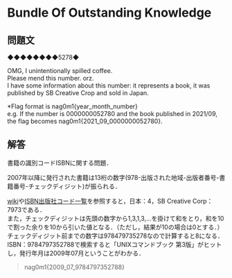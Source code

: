 # Bundle Of Outstanding Knowledge

## 問題文

◆◆◆◆◆◆◆◆5278◆

OMG, I unintentionally spilled coffee.<br>
Please mend this number. orz. <br>
I have some information about this number: it represents a book, it was published by SB Creative Crop and sold in Japan.

*Flag format is nag0m1{year_month_number} <br>
e.g. If the number is 0000000052780 and the book published in 2021/09, the flag becomes nag0m1{2021_09_0000000052780}.

## 解答

書籍の識別コードISBNに関する問題．

2007年以降に発行された書籍は13桁の数字(978-出版された地域-出版者番号-書籍番号-チェックディジット)が振られる．

[wiki](https://ja.wikipedia.org/wiki/ISBN)や[ISBN出版社コード一覧](http://kazemakase.wjg.jp/comics/pubcode2.php)を参照すると，日本：4，SB Creative Corp：7973である．<br>
また，チェックディジットは先頭の数字から1,3,1,3,...を掛けて和をとり，和を10で割った余りを10から引いた値となる．（ただし，結果が10の場合は0とする．）<br>
チェックディジット前までの数字は978479735278なので計算すると8になる．<br>
ISBN：9784797352788で検索すると「UNIXコマンドブック 第3版」がヒットし，発行年月は2009年07月ということがわかる．

> nag0m1{2009_07_9784797352788}
